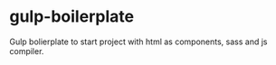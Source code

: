 # gulp-boilerplate

Gulp bolierplate to start project with html as components, sass and js compiler.
